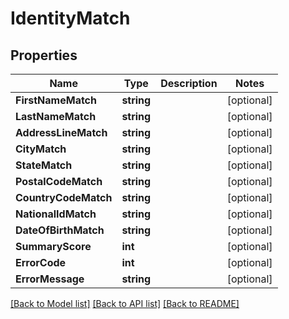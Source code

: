 # IdentityMatch

## Properties

Name | Type | Description | Notes
------------ | ------------- | ------------- | -------------
**FirstNameMatch** | **string** |  |[optional] 
**LastNameMatch** | **string** |  |[optional] 
**AddressLineMatch** | **string** |  |[optional] 
**CityMatch** | **string** |  |[optional] 
**StateMatch** | **string** |  |[optional] 
**PostalCodeMatch** | **string** |  |[optional] 
**CountryCodeMatch** | **string** |  |[optional] 
**NationalIdMatch** | **string** |  |[optional] 
**DateOfBirthMatch** | **string** |  |[optional] 
**SummaryScore** | **int** |  |[optional] 
**ErrorCode** | **int** |  |[optional] 
**ErrorMessage** | **string** |  |[optional] 

[[Back to Model list]](../README.md#documentation-for-models) [[Back to API list]](../README.md#documentation-for-api-endpoints) [[Back to README]](../README.md)


